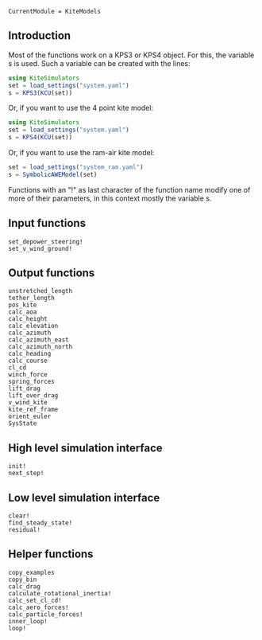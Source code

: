 ```@meta
CurrentModule = KiteModels
```
## Introduction
Most of the functions work on a KPS3 or KPS4 object. For this, the variable s is used.
Such a variable can be created with the lines:
```julia
using KiteSimulators
set = load_settings("system.yaml")
s = KPS3(KCU(set))
```
Or, if you want to use the 4 point kite model:
```julia
using KiteSimulators
set = load_settings("system.yaml")
s = KPS4(KCU(set))
```
Or, if you want to use the ram-air kite model:
```julia
set = load_settings("system_ram.yaml")
s = SymbolicAWEModel(set)
```
Functions with an "!" as last character of the function name modify one of more of their
parameters, in this context mostly the variable s.

## Input functions
```@docs
set_depower_steering!
set_v_wind_ground!
```

## Output functions
```@docs
unstretched_length
tether_length
pos_kite
calc_aoa
calc_height
calc_elevation
calc_azimuth
calc_azimuth_east
calc_azimuth_north
calc_heading
calc_course
cl_cd
winch_force
spring_forces
lift_drag
lift_over_drag
v_wind_kite
kite_ref_frame
orient_euler
SysState
```

## High level simulation interface
```@docs
init!
next_step!
```

## Low level simulation interface
```@docs
clear!
find_steady_state!
residual!
```

## Helper functions
```@docs
copy_examples
copy_bin
calc_drag
calculate_rotational_inertia!
calc_set_cl_cd!
calc_aero_forces!
calc_particle_forces!
inner_loop!
loop!
```
